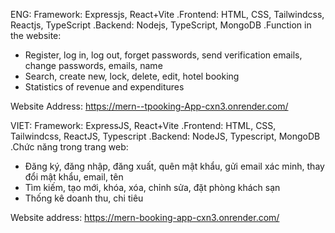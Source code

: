 ENG:
Framework: Expressjs, React+Vite
.Frontend: HTML, CSS, Tailwindcss, Reactjs, TypeScript
.Backend: Nodejs, TypeScript, MongoDB
.Function in the website:
  - Register, log in, log out, forget passwords, send verification emails, change passwords, emails, name
  - Search, create new, lock, delete, edit, hotel booking
  - Statistics of revenue and expenditures

Website Address: https://mern--tpooking-App-cxn3.onrender.com/

VIET:
Framework: ExpressJS, React+Vite
.Frontend: HTML, CSS, Tailwindcss, ReactJS, Typescript
.Backend: NodeJS, Typescript, MongoDB
.Chức năng trong trang web:
 - Đăng ký, đăng nhập, đăng xuất, quên mật khẩu, gửi email xác minh, thay đổi mật khẩu, email, tên
 - Tìm kiếm, tạo mới, khóa, xóa, chỉnh sửa, đặt phòng khách sạn
 - Thống kê doanh thu, chi tiêu

Website address: https://mern-booking-app-cxn3.onrender.com/
